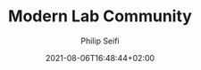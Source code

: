 ---
title: "Modern Lab Community"
images: # Create a folder in /static/images/tools that has the same name as this current markdown file and place the images there. We only need the file name here. If this is not clear, please refer to existing tools as references.
  - path: "modernlab.colabra.app_home.png"
  - path: "modernlab.colabra.app_home_1.png"
categories:
  - "Fun"
  - "Career"
  - "Guides"
  - "Project Management"
  - "Communications"
tags:
  - "Community"
links:
  - name: "www.colabra.app/community"
    link: "https://www.colabra.app/community/"
summary: "Community for researchers to share best practices."
features:
  - "A community for deep tech entrepreneurs, researchers, and engineers to share best practices around collaboration and science workflows."
platforms:
  - "Web"
fields:
  - "General and Interdisciplinary"
  - "Life Science"
  - "Physical Science"
  - "Space Science"
  - "Engineering"
  - "Earth Science"
plans:
  - name:
    description:
makers: # the makers of the tool
  - name: "Philip Seifi"
    description:
author: "Philip Seifi"   # the person who submitted this tool to KausalFlow
author_link: https://www.seifi.co
date: 2021-08-06T16:48:44+02:00
draft: false
---